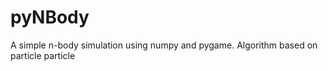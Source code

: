 pyNBody
=======

A simple n-body simulation using numpy and pygame. Algorithm based on particle particle

